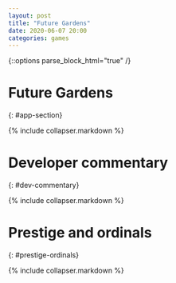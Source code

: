 ```yaml
---
layout: post
title: "Future Gardens"
date: 2020-06-07 20:00
categories: games
---
```


{::options parse_block_html="true" /}

# Future Gardens
{: #app-section}

{% include collapser.markdown %}

<div>

</div>

# Developer commentary
{: #dev-commentary}

{% include collapser.markdown %}

<div>

# Prestige and ordinals
{: #prestige-ordinals}

{% include collapser.markdown %}

<div>

</div>

</div>